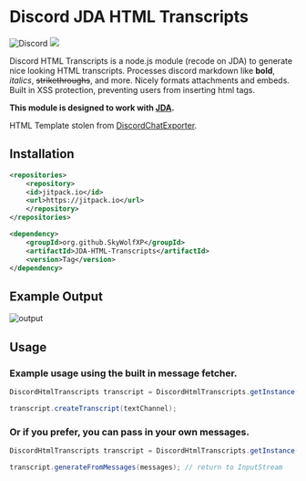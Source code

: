 # Discord JDA HTML Transcripts

![Discord](https://img.shields.io/discord/1055244032105787472?style=flat-square&label=Discord&labelColor=%235865f2&link=https%3A%2F%2Fdiscord.gg%2FQmYE4Gngxz)
[![](https://jitpack.io/v/Ryzeon/discord-html-transcripts.svg)](https://jitpack.io/#Ryzeon/discord-html-transcripts)

Discord HTML Transcripts is a node.js module (recode on JDA) to generate nice looking HTML transcripts. Processes
discord markdown like **bold**, *italics*, ~~strikethroughs~~, and more. Nicely formats attachments and embeds. Built in
XSS protection, preventing users from inserting html tags.

**This module is designed to work with [JDA](https://github.com/DV8FromTheWorld/JDA).**

HTML Template stolen from [DiscordChatExporter](https://github.com/Tyrrrz/DiscordChatExporter).

## Installation

```xml
<repositories>
    <repository>
	<id>jitpack.io</id>
	<url>https://jitpack.io</url>
    </repository>
</repositories>
```

```xml
<dependency>
    <groupId>org.github.SkyWolfXP</groupId>
    <artifactId>JDA-HTML-Transcripts</artifactId>
    <version>Tag</version>
</dependency>
```

## Example Output

![output](https://img.derock.dev/5f5q0a.png)

## Usage

### Example usage using the built in message fetcher.

```java
DiscordHtmlTranscripts transcript = DiscordHtmlTranscripts.getInstance();

transcript.createTranscript(textChannel);
```

### Or if you prefer, you can pass in your own messages.

```java
DiscordHtmlTranscripts transcript = DiscordHtmlTranscripts.getInstance();

transcript.generateFromMessages(messages); // return to InputStream
```